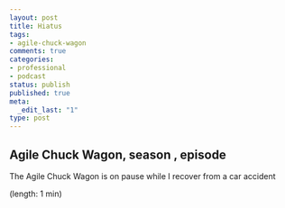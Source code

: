 ```yaml
---
layout: post
title: Hiatus
tags:
- agile-chuck-wagon
comments: true
categories:
- professional
- podcast
status: publish
published: true
meta:
  _edit_last: "1"
type: post
---
```


## Agile Chuck Wagon, season , episode 

The Agile Chuck Wagon is on pause while I recover from a car accident

  (length: 1 min)
